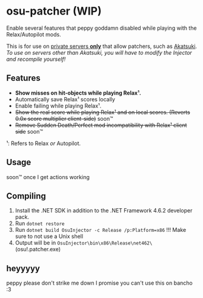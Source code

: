 # osu-patcher (WIP)

Enable several features that peppy goddamn disabled while playing with the Relax/Autopilot mods.


This is for use on <ins>private servers **only**</ins> that allow patchers, such as [Akatsuki](https://akatsuki.gg/).\
*To use on servers other than Akatsuki, you will have to modify the Injector and recompile yourself!*

## Features
- **Show misses on hit-objects while playing Relax¹.**
- Automatically save Relax¹ scores locally
- Enable failing while playing Relax¹.
- ~~Show the real score while playing Relax¹ and on local scores. (Reverts 0.0x score multiplier client-side)~~ soon™️
- ~~Remove Sudden Death/Perfect mod incompatibility with Relax¹ client side~~ soon™️

¹: Refers to Relax *or* Autopilot.

## Usage

soon™️ once I get actions working

## Compiling

1. Install the .NET SDK in addition to the .NET Framework 4.6.2 developer pack.
2. Run `dotnet restore`
3. Run `dotnet build OsuInjector -c Release /p:Platform=x86` !!! Make sure to not use a Unix shell
4. Output will be in `OsuInjector\bin\x86\Release\net462\` (osu!.patcher.exe)

## heyyyyy

peppy please don't strike me down I promise you can't use this on bancho :3
